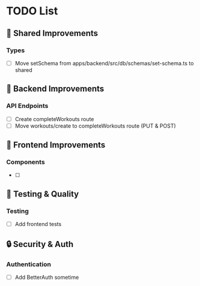 # TODO List

## 🫩 Shared Improvements

### Types

- [ ] Move setSchema from apps/backend/src/db/schemas/set-schema.ts to shared

## 🔧 Backend Improvements

### API Endpoints

- [ ] Create completeWorkouts route
- [ ] Move workouts/create to completeWorkouts route (PUT & POST)

## 🎨 Frontend Improvements

### Components

- [ ]

## 🧪 Testing & Quality

### Testing

- [ ] Add frontend tests

## 🔒 Security & Auth

### Authentication

- [ ] Add BetterAuth sometime
